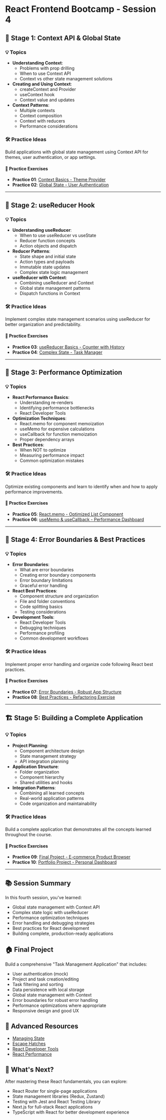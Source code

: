 # React Frontend Bootcamp - Session 4

## 🎯 Stage 1: Context API & Global State

### 💡 Topics

- **Understanding Context**:
  - Problems with prop drilling
  - When to use Context API
  - Context vs other state management solutions
- **Creating and Using Context**:
  - createContext and Provider
  - useContext hook
  - Context value and updates
- **Context Patterns**:
  - Multiple contexts
  - Context composition
  - Context with reducers
  - Performance considerations

### 🛠 Practice Ideas

Build applications with global state management using Context API for themes, user authentication, or app settings.

#### 📁 Practice Exercises
- **Practice 01**: [Context Basics - Theme Provider](practice-01/start.md)
- **Practice 02**: [Global State - User Authentication](practice-02/start.md)

---

## 🔄 Stage 2: useReducer Hook

### 💡 Topics

- **Understanding useReducer**:
  - When to use useReducer vs useState
  - Reducer function concepts
  - Action objects and dispatch
- **Reducer Patterns**:
  - State shape and initial state
  - Action types and payloads
  - Immutable state updates
  - Complex state logic management
- **useReducer with Context**:
  - Combining useReducer and Context
  - Global state management patterns
  - Dispatch functions in Context

### 🛠 Practice Ideas

Implement complex state management scenarios using useReducer for better organization and predictability.

#### 📁 Practice Exercises
- **Practice 03**: [useReducer Basics - Counter with History](practice-03/start.md)
- **Practice 04**: [Complex State - Task Manager](practice-04/start.md)

---

## 🚀 Stage 3: Performance Optimization

### 💡 Topics

- **React Performance Basics**:
  - Understanding re-renders
  - Identifying performance bottlenecks
  - React Developer Tools
- **Optimization Techniques**:
  - React.memo for component memoization
  - useMemo for expensive calculations
  - useCallback for function memoization
  - Proper dependency arrays
- **Best Practices**:
  - When NOT to optimize
  - Measuring performance impact
  - Common optimization mistakes

### 🛠 Practice Ideas

Optimize existing components and learn to identify when and how to apply performance improvements.

#### 📁 Practice Exercises
- **Practice 05**: [React.memo - Optimized List Component](practice-05/start.md)
- **Practice 06**: [useMemo & useCallback - Performance Dashboard](practice-06/start.md)

---

## 🔧 Stage 4: Error Boundaries & Best Practices

### 💡 Topics

- **Error Boundaries**:
  - What are error boundaries
  - Creating error boundary components
  - Error boundary limitations
  - Graceful error handling
- **React Best Practices**:
  - Component structure and organization
  - File and folder conventions
  - Code splitting basics
  - Testing considerations
- **Development Tools**:
  - React Developer Tools
  - Debugging techniques
  - Performance profiling
  - Common development workflows

### 🛠 Practice Ideas

Implement proper error handling and organize code following React best practices.

#### 📁 Practice Exercises
- **Practice 07**: [Error Boundaries - Robust App Structure](practice-07/start.md)
- **Practice 08**: [Best Practices - Refactoring Exercise](practice-08/start.md)

---

## 🏗️ Stage 5: Building a Complete Application

### 💡 Topics

- **Project Planning**:
  - Component architecture design
  - State management strategy
  - API integration planning
- **Application Structure**:
  - Folder organization
  - Component hierarchy
  - Shared utilities and hooks
- **Integration Patterns**:
  - Combining all learned concepts
  - Real-world application patterns
  - Code organization and maintainability

### 🛠 Practice Ideas

Build a complete application that demonstrates all the concepts learned throughout the course.

#### 📁 Practice Exercises
- **Practice 09**: [Final Project - E-commerce Product Browser](practice-09/start.md)
- **Practice 10**: [Portfolio Project - Personal Dashboard](practice-10/start.md)

---

## 📚 Session Summary

In this fourth session, you've learned:
- Global state management with Context API
- Complex state logic with useReducer
- Performance optimization techniques
- Error handling and debugging strategies
- Best practices for React development
- Building complete, production-ready applications

## 🏠 Final Project

Build a comprehensive "Task Management Application" that includes:
- User authentication (mock)
- Project and task creation/editing
- Task filtering and sorting
- Data persistence with local storage
- Global state management with Context
- Error boundaries for robust error handling
- Performance optimizations where appropriate
- Responsive design and good UX

## 🔗 Advanced Resources

- [Managing State](https://react.dev/learn/managing-state)
- [Escape Hatches](https://react.dev/learn/escape-hatches)
- [React Developer Tools](https://react.dev/learn/react-developer-tools)
- [React Performance](https://react.dev/reference/react/memo)

## 🎯 What's Next?

After mastering these React fundamentals, you can explore:
- React Router for single-page applications
- State management libraries (Redux, Zustand)
- Testing with Jest and React Testing Library
- Next.js for full-stack React applications
- TypeScript with React for better development experience
